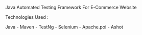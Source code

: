 Java Automated Testing Framework For E-Commerce Website

Technologies Used : 

Java - 
Maven -
TestNg -
Selenium -
Apache.poi -
Ashot 


